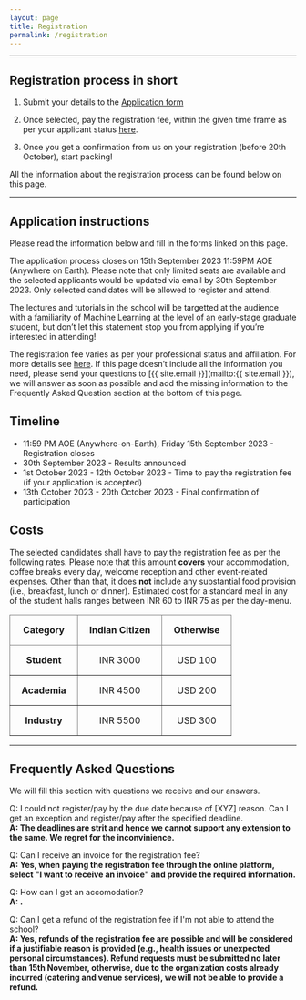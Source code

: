 ```yaml
---
layout: page
title: Registration
permalink: /registration
---
```



<!-- <span style="color: #FF5356;">Registration is now closed. We thank all the applicants for their interest in the school. The results of the application process will be announced on 28th April 2023.</span> -->


---


## Registration process in short

1) Submit your details to the <a href="https://forms.office.com/r/ydZGfCW4uB" class="btn btn-default btn-lg"><i class="fa-solid fa-table-list"></i> <span class="network-name">Application form</span></a>
<!-- Submit your extended abstract: <a href="https://openreview.net/group?id=MLinPL.org/2023/MLSS" class="btn btn-default btn-lg"><i class="fa-solid fa-file-pdf"></i> <span class="network-name">Openreview</span></a> -->

2) Once selected, pay the registration fee, within the given time frame as per your applicant status [here](#costs).

3) Once you get a confirmation from us on your registration (before 20th October), start packing!  

All the information about the registration process can be found below on this page.


---


## Application instructions

<!-- The application process closes on ~~10th September 2023 11:59PM AOE (Anywhere on Earth)~~ 9:59 PM UTC-0 on Tusday 11th April 2023. -->
Please read the information below and fill in the forms linked on this page.

The application process closes on 15th September 2023 11:59PM AOE (Anywhere on Earth). Please note that only limited seats are available and the selected applicants would be updated via email by 30th September 2023. Only selected candidates will be allowed to register and attend. 

The lectures and tutorials in the school will be targetted at the audience with a familiarity of Machine Learning at the level of an early-stage graduate student, but don’t let this statement stop you from applying if you’re interested in attending!

The registration fee varies as per your professional status and affiliation. For more details see [here](#costs).
If this page doesn’t include all the information you need, please send your questions to [{{ site.email }}](mailto:{{ site.email }}), we will answer as soon as possible and add the missing information to the Frequently Asked Question section at the bottom of this page.


## Timeline

<!-- - ~~11:59 PM AOE (Anywhere-on-Earth) Saturday 8th April 2023~~ 9:59 PM UTC-0, Tusday 11th April 2023 - Registration closes -->
- 11:59 PM AOE (Anywhere-on-Earth), Friday 15th September 2023 - Registration closes
- 30th September 2023 - Results announced
- 1st October 2023 - 12th October 2023 - Time to pay the registration fee (if your application is accepted)
- 13th October 2023 - 20th October 2023 - Final confirmation of participation


## Costs

The selected candidates shall have to pay the registration fee as per the following rates. Please note that this amount **covers** your accommodation, coffee breaks every day, welcome reception and other event-related expenses. Other than that, it does **not** include any substantial food provision (i.e., breakfast, lunch or dinner). Estimated cost for a standard meal in any of the student halls ranges between INR 60 to INR 75 as per the day-menu.

<style type="text/css">
.tg  {border-collapse:collapse;border-spacing:0;margin-left:auto;margin-right:auto;}
.tg td{border-color:;border-style:solid;border-width:1px;margin-left:auto;margin-right:auto;
  overflow:hidden;padding:16px 20px;word-break:normal;}
.tg th{border-color:black;border-style:solid;border-width:1px;margin-left:auto;margin-right:auto;
  font-weight:normal;overflow:hidden;padding:16px 20px;word-break:normal;}
.tg .tg-c3ow{border-color:inherit;text-align:center;vertical-align:top;margin-left:auto;margin-right:auto;}
</style>
<table class="tg">
<thead>
  <tr>
    <th class="tg-c3ow"><span style="font-weight:bold">Category</span></th>
    <th class="tg-c3ow"><span style="font-weight:bold">Indian Citizen</span></th>
    <th class="tg-c3ow"><span style="font-weight:bold">Otherwise</span></th>
  </tr>
</thead>
<tbody>
  <tr>
    <td class="tg-c3ow"><span style="font-weight:bold">Student</span></td>
    <td class="tg-c3ow">INR 3000</td>
    <td class="tg-c3ow">USD 100</td>
  </tr>
  <tr>
    <td class="tg-c3ow"><span style="font-weight:bold">Academia</span></td>
    <td class="tg-c3ow">INR 4500</td>
    <td class="tg-c3ow">USD 200</td>
  </tr>
  <tr>
    <td class="tg-c3ow"><span style="font-weight:bold">Industry</span></td>
    <td class="tg-c3ow">INR 5500</td>
    <td class="tg-c3ow">USD 300</td>
  </tr>
</tbody>
</table>

<!-- **Estimated costs (on the higher end of the spectrum):**

- Participation fee: 250 Euro
- Accommodation in a hostel: 1 person room 250PLN/night, 2 people room 175PLN/person/night
- Food: 150PLN/day
- Entertainment: 300PLN
- Public transport: 60PLN  -->


<!-- ## Scholarship

We will provide a limited number of scholarships that are intended to support diversity and enable participation for applicants who otherwise wouldn't be able to take part due to their financial situation.
The scholarships will be allocated based on a combination of merit and diversity criteria.

You can apply for the scholarship as part of the application form linked at the bottom of this page.

The scholarship includes reimbursement of the following costs up to the total of 4970PLN:
- Participation fee (includes coffee breaks every day)
- Accommodation
- Travel -->

---


## Frequently Asked Questions

We will fill this section with questions we receive and our answers.

Q: I could not register/pay by the due date because of [XYZ] reason. Can I get an exception and register/pay after the specified deadline.<br/>
**A: The deadlines are strit and hence we cannot support any extension to the same. We regret for the inconvinience.**

Q: Can I receive an invoice for the registration fee?<br/>
**A: Yes, when paying the registration fee through the online platform, select "I want to receive an invoice" and provide the required information.**

Q: How can I get an accomodation?<br/>
**A: .**

Q: Can I get a refund of the registration fee if I'm not able to attend the school?<br/>
**A: Yes, refunds of the registration fee are possible and will be considered if a justifiable reason is provided (e.g., health issues or unexpected personal circumstances). Refund requests must be submitted no later than 15th November, otherwise, due to the organization costs already incurred (catering and venue services), we will not be able to provide a refund.**

